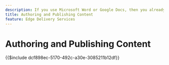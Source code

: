 ```yaml
---
description: If you use Microsoft Word or Google Docs, then you already know how to create content.
title: Authoring and Publishing Content
feature: Edge Delivery Services
---
```

# Authoring and Publishing Content

{{$include dcf898ec-5170-492c-a30e-3085211b12df}}